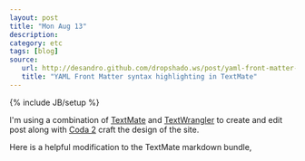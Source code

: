 ```yaml
---
layout: post
title: "Mon Aug 13"
description:
category: etc
tags: [blog]
source:
   url: http://desandro.github.com/dropshado.ws/post/yaml-front-matter-markdown-textmate.html
   title: "YAML Front Matter syntax highlighting in TextMate"
---
```

{% include JB/setup %}

I'm using a combination of [TextMate](https://github.com/textmate/textmate) and [TextWrangler](http://www.barebones.com/products/textwrangler/index.shtml) to create and edit post along with [Coda 2](http://www.panic.com/coda/) craft the design of the site.

Here is a helpful modification to the TextMate markdown bundle,
